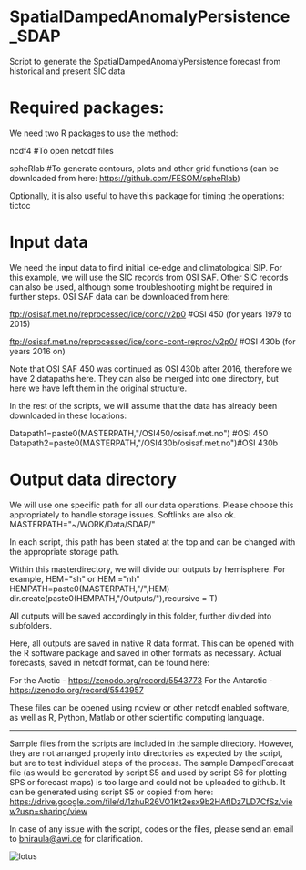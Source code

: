 # SpatialDampedAnomalyPersistence_SDAP
Script to generate the SpatialDampedAnomalyPersistence forecast from historical and present SIC data


# Required packages:
We need two R packages to use the method:

ncdf4  #To open netcdf files

spheRlab #To generate contours, plots and other grid functions
(can be downloaded from here: https://github.com/FESOM/spheRlab)

Optionally, it is also useful to have this package for timing the operations:
tictoc 

# Input data
We need the input data to find initial ice-edge and climatological SIP. For this example, we will use the SIC records from OSI SAF. Other SIC records can also be used, although some troubleshooting might be required in further steps. OSI SAF data can be downloaded from here:

ftp://osisaf.met.no/reprocessed/ice/conc/v2p0 #OSI 450  (for years 1979 to 2015)

ftp://osisaf.met.no/reprocessed/ice/conc-cont-reproc/v2p0/ #OSI 430b (for years 2016 on)

Note that OSI SAF 450 was continued as OSI 430b after 2016, therefore we have 2 datapaths here. They can also be merged into one directory, but here we have left them in the original structure.

In the rest of the scripts, we will assume that the data has already been downloaded in these locations:

Datapath1=paste0(MASTERPATH,"/OSI450/osisaf.met.no") #OSI 450 
Datapath2=paste0(MASTERPATH,"/OSI430b/osisaf.met.no")#OSI 430b


# Output data directory

We will use one specific path for all our data operations. Please choose this appropriately to handle storage issues. Softlinks are also ok.
MASTERPATH="~/WORK/Data/SDAP/"

In each script, this path has been stated at the top and can be changed with the appropriate storage path. 

Within this masterdirectory, we will divide our outputs by hemisphere.
For example, HEM="sh" or HEM ="nh"
HEMPATH=paste0(MASTERPATH,"/",HEM)
dir.create(paste0(HEMPATH,"/Outputs/"),recursive = T)

All outputs will be saved accordingly in this folder, further divided into subfolders.

Here, all outputs are saved in native R data format. This can be opened with the R software package and saved in other formats as necessary. Actual forecasts, saved in netcdf format, can be found here:

For the Arctic - https://zenodo.org/record/5543773
For the Antarctic - https://zenodo.org/record/5543957

These files can be opened using ncview or other netcdf enabled software, as well as R, Python, Matlab or other scientific computing language.


---------------------
Sample files from the scripts are included in the sample directory. However, they are not arranged properly into directories as expected by the script, but are to test individual steps of the process. The sample DampedForecast file (as would be generated by script S5 and used by script S6 for plotting SPS or forecast maps) is too large and could not be uploaded to github. It can be generated using script S5 or copied from here: https://drive.google.com/file/d/1zhuR26VO1Kt2esx9b2HAfIDz7LD7CfSz/view?usp=sharing/view    

In case of any issue with the script, codes or the files, please send an email to bniraula@awi.de for clarification. 

![lotus](https://github.com/user-attachments/assets/dc226cce-c620-4141-a3ef-ce8ea2eb10c4)


